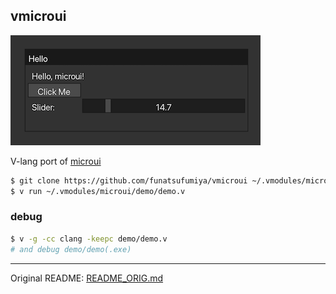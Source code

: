 ## vmicroui

![docs/screenshot.png](docs/screenshot.png)

V-lang port of [microui](github.com/rxi/microui)

```bash
$ git clone https://github.com/funatsufumiya/vmicroui ~/.vmodules/microui
$ v run ~/.vmodules/microui/demo/demo.v
```

### debug

```bash
$ v -g -cc clang -keepc demo/demo.v
# and debug demo/demo(.exe)
```

----

Original README: [README_ORIG.md](README_ORIG.md)
